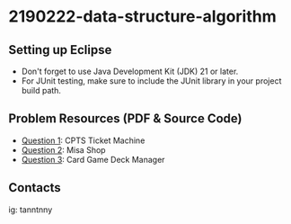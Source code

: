 # 2190222-data-structure-algorithm

## Setting up Eclipse
* Don't forget to use Java Development Kit (JDK) 21 or later.
* For JUnit testing, make sure to include the JUnit library in your project build path.

## Problem Resources (PDF & Source Code)
* [Question 1](https://www.mycourseville.com/sites/all/modules/courseville/files/ckfinder/userfiles/100000371546748/files/Q1_toStudent_68921f290eb89.zip): CPTS Ticket Machine
* [Question 2](https://www.mycourseville.com/sites/all/modules/courseville/files/ckfinder/userfiles/100000371546748/files/Q2_toStudent_68921f9ddd4a6.zip): Misa Shop
* [Question 3](https://www.mycourseville.com/sites/all/modules/courseville/files/ckfinder/userfiles/100000371546748/files/Q3_toStudent_6892265a187a5.zip): Card Game Deck Manager

## Contacts
ig: tanntnny